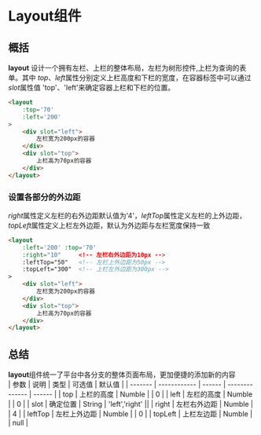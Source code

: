 # Layout组件

## 概括  
**layout** 设计一个拥有左栏、上栏的整体布局，左栏为树形控件,上栏为查询的表单。其中 *top*、*left*属性分别定义上栏高度和下栏的宽度，在容器标签中可以通过 *slot*属性值 'top'、'left'来确定容器上栏和下栏的位置。  

```html
<layout
    :top='70'
    :left='200'
>
    <div slot="left">
        左栏宽为200px的容器
    </div>
    <div slot="top">
        上栏高为70px的容器
    </div>
</layout>
```
### 设置各部分的外边距  
*right*属性定义左栏的右外边距默认值为'4'，*leftTop*属性定义左栏的上外边距，*topLeft*属性定义上栏左外边距，默认为外边距与左栏宽度保持一致
```html
<layout
    :left='200' :top='70' 
    :right="10"     <!-- 左栏右外边距为10px -->
    :leftTop="50"   <!-- 左栏上外边距为50px -->
    :topLeft="300"  <!-- 上栏左外边距为300px -->
>
    <div slot="left">
        左栏宽为200px的容器
    </div>
    <div slot="top">
        上栏高为70px的容器
    </div>
</layout>
```  
## 总结  
**layout**组件统一了平台中各分支的整体页面布局，更加便捷的添加新的内容  
| 参数    | 说明         | 类型   | 可选值         | 默认值 |
| ------- | ------------ | ------ | -------------- | ------ |
| top     | 上栏的高度   | Numble |                | 0      |
| left    | 左栏的高度   | Numble |                | 0      |
| slot    | 确定位置     | String | 'left','right' ||
| right   | 左栏右外边距 | Numble |                | 4      |
| leftTop | 左栏上外边距 | Numble |                | 0      |
| topLeft | 上栏左边距   | Numble |                | null   |